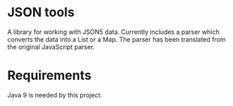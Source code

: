 # JSON tools

A library for working with JSON5 data. Currently includes a parser
which converts the data into a List or a Map. The parser has been
translated from the original JavaScript parser.

# Requirements

Java 9 is needed by this project.